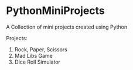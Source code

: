 # PythonMiniProjects

A Collection of mini projects created using Python

Projects:
1. Rock, Paper, Scissors
2. Mad Libs Game
3. Dice Roll Simulator
